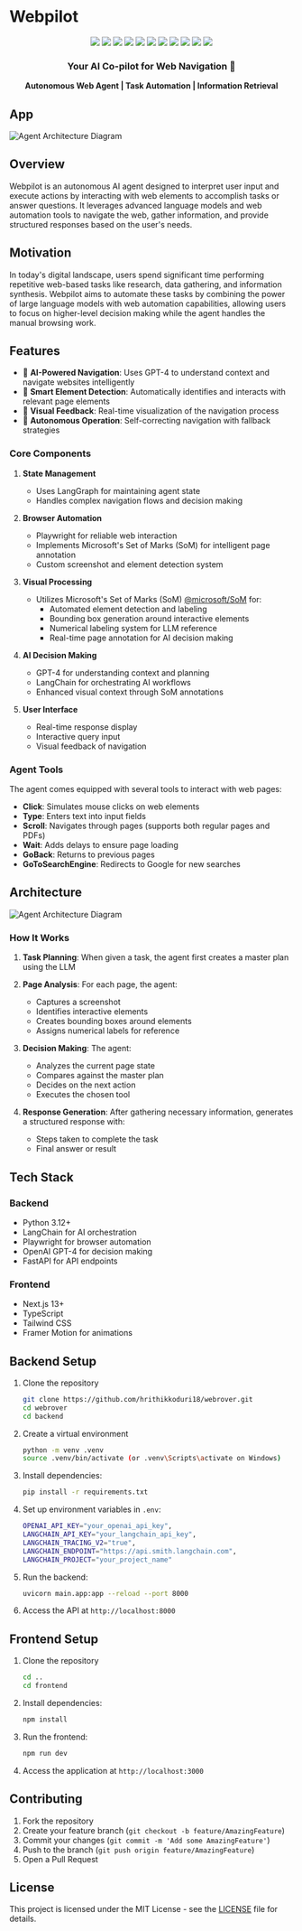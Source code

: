 # Webpilot

<div align="center">
  <!-- Backend -->
  <img src="https://img.shields.io/badge/Python-3776AB?style=for-the-badge&logo=python&logoColor=white" />
  <img src="https://img.shields.io/badge/FastAPI-009688?style=for-the-badge&logo=fastapi&logoColor=white" />
  <img src="https://img.shields.io/badge/OpenAI-412991?style=for-the-badge&logo=openai&logoColor=white" />
  <img src="https://img.shields.io/badge/LangChain-121212?style=for-the-badge&logo=chainlink&logoColor=white" />
  <img src="https://img.shields.io/badge/LangGraph-FF6B6B?style=for-the-badge&logo=graph&logoColor=white" />
  <img src="https://img.shields.io/badge/Playwright-2EAD33?style=for-the-badge&logo=playwright&logoColor=white" />
  <img src="https://img.shields.io/badge/Pillow-3776AB?style=for-the-badge&logo=python&logoColor=white" />
  
  
  <!-- Frontend -->
  <img src="https://img.shields.io/badge/Next.js-000000?style=for-the-badge&logo=next.js&logoColor=white" />
  <img src="https://img.shields.io/badge/TypeScript-3178C6?style=for-the-badge&logo=typescript&logoColor=white" />
  <img src="https://img.shields.io/badge/Tailwind_CSS-38B2AC?style=for-the-badge&logo=tailwind-css&logoColor=white" />
  <img src="https://img.shields.io/badge/React-61DAFB?style=for-the-badge&logo=react&logoColor=black" />
  

  <h3>Your AI Co-pilot for Web Navigation 🚀</h3>

  <p align="center">
    <b>Autonomous Web Agent | Task Automation | Information Retrieval</b>
  </p>
</div>

## App

![Agent Architecture Diagram](/assets/app_screen_main.jpg)

## Overview

Webpilot is an autonomous AI agent designed to interpret user input and execute actions by interacting with web elements to accomplish tasks or answer questions. It leverages advanced language models and web automation tools to navigate the web, gather information, and provide structured responses based on the user's needs.

## Motivation

In today's digital landscape, users spend significant time performing repetitive web-based tasks like research, data gathering, and information synthesis. Webpilot aims to automate these tasks by combining the power of large language models with web automation capabilities, allowing users to focus on higher-level decision making while the agent handles the manual browsing work.

## Features

- 🤖 **AI-Powered Navigation**: Uses GPT-4 to understand context and navigate websites intelligently
- 🎯 **Smart Element Detection**: Automatically identifies and interacts with relevant page elements
- 📸 **Visual Feedback**: Real-time visualization of the navigation process
- 🔄 **Autonomous Operation**: Self-correcting navigation with fallback strategies

### Core Components

1. **State Management**
   - Uses LangGraph for maintaining agent state
   - Handles complex navigation flows and decision making

2. **Browser Automation**
   - Playwright for reliable web interaction
   - Implements Microsoft's Set of Marks (SoM) for intelligent page annotation
   - Custom screenshot and element detection system

3. **Visual Processing**
   - Utilizes Microsoft's Set of Marks (SoM) [@microsoft/SoM](https://github.com/microsoft/SoM) for:
     - Automated element detection and labeling
     - Bounding box generation around interactive elements
     - Numerical labeling system for LLM reference
     - Real-time page annotation for AI decision making

4. **AI Decision Making**
   - GPT-4 for understanding context and planning
   - LangChain for orchestrating AI workflows
   - Enhanced visual context through SoM annotations

5. **User Interface**
   - Real-time response display
   - Interactive query input
   - Visual feedback of navigation

### Agent Tools

The agent comes equipped with several tools to interact with web pages:

- **Click**: Simulates mouse clicks on web elements
- **Type**: Enters text into input fields
- **Scroll**: Navigates through pages (supports both regular pages and PDFs)
- **Wait**: Adds delays to ensure page loading
- **GoBack**: Returns to previous pages
- **GoToSearchEngine**: Redirects to Google for new searches

## Architecture

![Agent Architecture Diagram](/assets/agent_diagram.png)

### How It Works

1. **Task Planning**: When given a task, the agent first creates a master plan using the LLM

2. **Page Analysis**: For each page, the agent:
   - Captures a screenshot
   - Identifies interactive elements
   - Creates bounding boxes around elements
   - Assigns numerical labels for reference

3. **Decision Making**: The agent:
   - Analyzes the current page state
   - Compares against the master plan
   - Decides on the next action
   - Executes the chosen tool

4. **Response Generation**: After gathering necessary information, generates a structured response with:
   - Steps taken to complete the task
   - Final answer or result


## Tech Stack

### Backend
- Python 3.12+
- LangChain for AI orchestration
- Playwright for browser automation
- OpenAI GPT-4 for decision making
- FastAPI for API endpoints

### Frontend
- Next.js 13+
- TypeScript
- Tailwind CSS
- Framer Motion for animations

## Backend Setup

1. Clone the repository
   ```bash
   git clone https://github.com/hrithikkoduri18/webrover.git
   cd webrover
   cd backend
   ```

2. Create a virtual environment
   ```bash
   python -m venv .venv
   source .venv/bin/activate (or .venv\Scripts\activate on Windows)
   ```

3. Install dependencies:
    ```bash
    pip install -r requirements.txt
    ```

4. Set up environment variables in `.env`:
    ```bash
    OPENAI_API_KEY="your_openai_api_key",
    LANGCHAIN_API_KEY="your_langchain_api_key",
    LANGCHAIN_TRACING_V2="true",
    LANGCHAIN_ENDPOINT="https://api.smith.langchain.com",
    LANGCHAIN_PROJECT="your_project_name"
    ```

5. Run the backend:
    ```bash
    uvicorn main.app:app --reload --port 8000
    ```

6. Access the API at `http://localhost:8000`

## Frontend Setup

1. Clone the repository
   ```bash
   cd ..
   cd frontend
   ```

2. Install dependencies:
    ```bash
    npm install
    ```

3. Run the frontend:
    ```bash
    npm run dev
    ```

4. Access the application at `http://localhost:3000`


## Contributing

1. Fork the repository
2. Create your feature branch (`git checkout -b feature/AmazingFeature`)
3. Commit your changes (`git commit -m 'Add some AmazingFeature'`)
4. Push to the branch (`git push origin feature/AmazingFeature`)
5. Open a Pull Request

## License

This project is licensed under the MIT License - see the [LICENSE](LICENSE) file for details.
